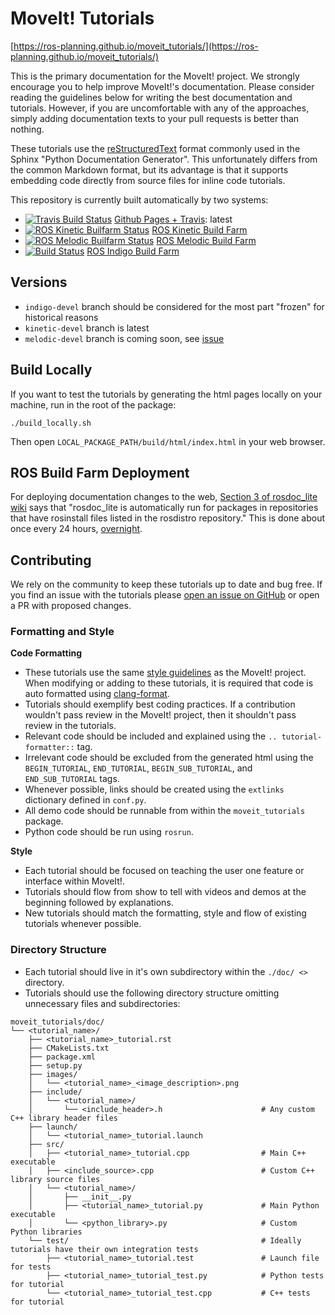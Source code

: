 # MoveIt! Tutorials

[https://ros-planning.github.io/moveit_tutorials/](https://ros-planning.github.io/moveit_tutorials/)

This is the primary documentation for the MoveIt! project. We strongly encourage you to help improve MoveIt!'s documentation. Please consider reading the guidelines below for writing the best documentation and tutorials. However, if you are uncomfortable with any of the approaches, simply adding documentation texts to your pull requests is better than nothing.

These tutorials use the [reStructuredText](http://www.sphinx-doc.org/en/stable/rest.html) format commonly used in the Sphinx "Python Documentation Generator". This unfortunately differs from the common Markdown format, but its advantage is that it supports embedding code directly from source files for inline code tutorials.

This repository is currently built automatically by two systems:
- [![Travis Build Status](https://travis-ci.org/ros-planning/moveit_tutorials.svg?branch=master)](https://travis-ci.org/ros-planning/moveit_tutorials) [Github Pages + Travis](https://ros-planning.github.io/moveit_tutorials/): latest
- [![ROS Kinetic Builfarm Status](http://build.ros.org/buildStatus/icon?job=Kdoc__moveit_tutorials__ubuntu_xenial_amd64)](http://build.ros.org/job/Kdoc__moveit_tutorials__ubuntu_xenial_amd64/) [ROS Kinetic Build Farm](http://docs.ros.org/kinetic/api/moveit_tutorials/html/)
- [![ROS Melodic Builfarm Status](http://build.ros.org/buildStatus/icon?job=Kdoc__moveit_tutorials__ubuntu_xenial_amd64)](http://build.ros.org/job/Kdoc__moveit_tutorials__ubuntu_xenial_amd64/) [ROS Melodic Build Farm](http://docs.ros.org/melodic/api/moveit_tutorials/html/)
- [![Build Status](http://build.ros.org/buildStatus/icon?job=Idoc__moveit_tutorials__ubuntu_trusty_amd64)](http://build.ros.org/job/Idoc__moveit_tutorials__ubuntu_trusty_amd64/) [ROS Indigo Build Farm](http://docs.ros.org/indigo/api/moveit_tutorials/html/)




## Versions

- ``indigo-devel`` branch should be considered for the most part "frozen" for historical reasons
- ``kinetic-devel`` branch is latest
- ``melodic-devel`` branch is coming soon, see [issue](https://github.com/ros-planning/moveit_tutorials/issues/230)

## Build Locally

If you want to test the tutorials by generating the html pages locally on your machine, run in the root of the package:

    ./build_locally.sh

Then open ``LOCAL_PACKAGE_PATH/build/html/index.html`` in your web browser.

## ROS Build Farm Deployment

For deploying documentation changes to the web, [Section 3 of rosdoc_lite wiki](http://wiki.ros.org/rosdoc_lite) says that "rosdoc_lite is automatically run for packages in repositories that have rosinstall files listed in the rosdistro repository." This is done about once every 24 hours, [overnight](http://wiki.ros.org/rosdistro/Tutorials/Indexing%20Your%20ROS%20Repository%20for%20Documentation%20Generation).

## Contributing

We rely on the community to keep these tutorials up to date and bug free. If you find an issue with the tutorials please [open an issue on GitHub](https://github.com/ros-planning/moveit_tutorials/issues/new) or open a PR with proposed changes.

### Formatting and Style

**Code Formatting**

* These tutorials use the same [style guidelines](http://moveit.ros.org/documentation/contributing/code/) as the MoveIt! project. When modifying or adding to these tutorials, it is required that code is auto formatted using [clang-format](http://moveit.ros.org/documentation/contributing/code/).
* Tutorials should exemplify best coding practices. If a contribution wouldn't pass review in the MoveIt! project, then it shouldn't pass review in the tutorials.
* Relevant code should be included and explained using the ``.. tutorial-formatter::`` tag.
* Irrelevant code should be excluded from the generated html using the ``BEGIN_TUTORIAL``, ``END_TUTORIAL``, ``BEGIN_SUB_TUTORIAL``, and ``END_SUB_TUTORIAL`` tags.
* Whenever possible, links should be created using the ``extlinks`` dictionary defined in ``conf.py``.
* All demo code should be runnable from within the ``moveit_tutorials`` package.
* Python code should be run using ``rosrun``.

**Style**

* Each tutorial should be focused on teaching the user one feature or interface within MoveIt!.
* Tutorials should flow from show to tell with videos and demos at the beginning followed by explanations.
* New tutorials should match the formatting, style and flow of existing tutorials whenever possible.

### Directory Structure

* Each tutorial should live in it's own subdirectory within the `./doc/ <>` directory.
* Tutorials should use the following directory structure omitting unnecessary files and subdirectories:

```
moveit_tutorials/doc/
└── <tutorial_name>/
    ├── <tutorial_name>_tutorial.rst
    ├── CMakeLists.txt
    ├── package.xml
    ├── setup.py
    ├── images/
    │   └── <tutorial_name>_<image_description>.png
    ├── include/
    │   └── <tutorial_name>/
    │       └── <include_header>.h                      # Any custom C++ library header files
    ├── launch/
    │   └── <tutorial_name>_tutorial.launch
    ├── src/
    │   ├── <tutorial_name>_tutorial.cpp                # Main C++ executable
    │   ├── <include_source>.cpp                        # Custom C++ library source files
    │   └── <tutorial_name>/
    │       ├── __init__.py
    │       ├── <tutorial_name>_tutorial.py             # Main Python executable
    │       └── <python_library>.py                     # Custom Python libraries
    └── test/                                           # Ideally tutorials have their own integration tests
        ├── <tutorial_name>_tutorial.test               # Launch file for tests
        ├── <tutorial_name>_tutorial_test.py            # Python tests for tutorial
        └── <tutorial_name>_tutorial_test.cpp           # C++ tests for tutorial
```
